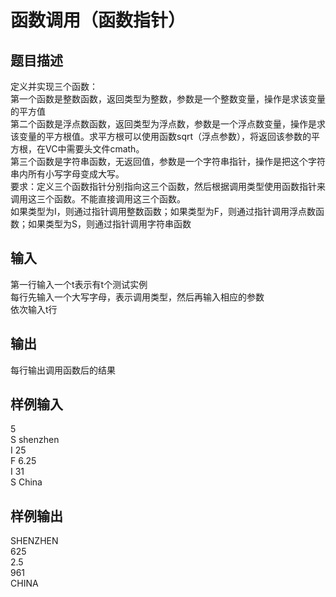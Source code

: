 # 函数调用（函数指针）  
  
## 题目描述  
定义并实现三个函数：  
第一个函数是整数函数，返回类型为整数，参数是一个整数变量，操作是求该变量的平方值  
第二个函数是浮点数函数，返回类型为浮点数，参数是一个浮点数变量，操作是求该变量的平方根值。求平方根可以使用函数sqrt（浮点参数），将返回该参数的平方根，在VC中需要头文件cmath。  
第三个函数是字符串函数，无返回值，参数是一个字符串指针，操作是把这个字符串内所有小写字母变成大写。  
要求：定义三个函数指针分别指向这三个函数，然后根据调用类型使用函数指针来调用这三个函数。不能直接调用这三个函数。  
如果类型为I，则通过指针调用整数函数；如果类型为F，则通过指针调用浮点数函数；如果类型为S，则通过指针调用字符串函数  
  
## 输入  
第一行输入一个t表示有t个测试实例  
每行先输入一个大写字母，表示调用类型，然后再输入相应的参数  
依次输入t行  
  
## 输出  
每行输出调用函数后的结果  
  
## 样例输入  
5  
S shenzhen  
I 25  
F 6.25  
I 31  
S China  
## 样例输出  
SHENZHEN  
625  
2.5  
961  
CHINA  
  
